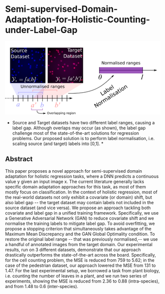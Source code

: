 # Semi-supervised-Domain-Adaptation-for-Holistic-Counting-under-Label-Gap

![plot](main_fig.png)
* Source and Target datasets have two different label ranges,
causing a label gap. Although overlaps may occur (as shown), the label gap challenge most of
the state-of-the-art solutions for regression problems. Our proposed solution is to perform label
normalisation, i.e. scaling source (and target) labels into [0,1]. *

## Abstract

This paper proposes a novel approach for semi-supervised domain adaptation for holistic regression tasks, where a DNN predicts a continuous value y given an input image x. The current literature generally lacks specific domain adaptation approaches for this task, as most of them mostly focus on classification. In the context of holistic regression, most of the real-world datasets not only exhibit a covariate (or domain) shift, but also label gap -- the target dataset may contain labels not included in the source dataset (and vice versa). We propose an approach tackling both covariate and label gap in a unified training framework. Specifically, we use a Generative Adversarial Network (GAN) to reduce covariate shift and we normalise the training labels to mitigate label gap. To avoid overfitting, we propose a stopping criterion that simultaneously takes advantage of the Maximum Mean Discrepancy and the GAN Global Optimality condition.
To restore the original label range -- that was previously normalised,-- we use a handful of annotated images from the target domain. Our experimental results, run on 3 different datasets, demonstrate that our approach drastically outperforms the state-of-the-art across the board. Specifically, for the cell counting problem, the MSE is reduced from 759 to 5.62; in the case of the pedestrian dataset, our approach lowered the MSE from 131 to 1.47. For the last experimental setup, we borrowed a task from plant biology, i.e. counting the number of leaves in a plant, and we run two series of experiments, showing the MSE is reduced from 2.36 to 0.88 (intra-species), and from 1.48 to 0.6 (inter-species).
